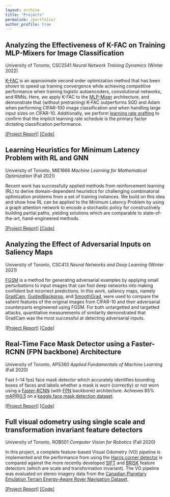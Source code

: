 ```yaml
---
layout: archive
title: "Projects"
permalink: /portfolio/
author_profile: true
---
```


<!--
{% include base_path %}

{% for post in site.portfolio %}
  {% include archive-single.html %}
{% endfor %}
-->

## Analyzing the Effectiveness of K-FAC on Training MLP-Mixers for Image Classification
University of Toronto, CSC2541 <em>Neural Network Training Dynamics</em> (Winter 2022)

[K-FAC](https://arxiv.org/abs/1503.05671) is an approximate second order optimization method that has been shown to speed up training convergence while achieving competitive performance when training logistic autoencoders, convolutional networks, and RNNs. Here, we apply K-FAC to the [MLP-Mixer](https://arxiv.org/abs/2105.01601) architecture, and demonstrate that (without pretraining) K-FAC outperforms SGD and Adam when performing CIFAR-100 image classification and when handling large input sizes on CIFAR-10. Additionally, we perform [learning rate grafting](https://arxiv.org/abs/2002.11803) to confirm that the implicit learning rate schedule is the primary factor dictating classification performance.

[[Project Report]](https://Salarios77.github.io/files/CSC2541_Project_Analyzing_KFAC_on_MLP_Mixer.pdf) [[Code]](https://github.com/Salarios77/kfac-mlp-mixer)

## Learning Heuristics for Minimum Latency Problem with RL and GNN
University of Toronto, MIE1666 <em>Machine Learning for Mathematical Optimization</em> (Fall 2021)

Recent work has successfully applied methods from reinforcement learning (RL) to derive domain-dependent heuristics for challenging combinatorial optimization problems from a set of training instances. We build on this idea and show how RL can be applied to the Minimum Latency Problem by using a graph attention network to encode a stochastic policy for constructively building partial paths, yielding solutions which are comparable to state-of-the-art, hand-engineered methods.

[[Project Report]](https://Salarios77.github.io/files/MIE1666_Final_Report.pdf) [[Code]](https://github.com/Salarios77/mie1666_project)

## Analyzing the Effect of Adversarial Inputs on Saliency Maps
University of Toronto, CSC413 <em>Neural Networks and Deep Learning</em> (Winter 2021)

[FGSM](https://arxiv.org/abs/1412.6572) is a method for generating adversarial examples by applying small perturbations to input images that can fool deep networks into making confident but incorrect predictions. In this work, saliency maps, namely [GradCam](https://arxiv.org/abs/1611.07450), [GuidedBackprop](https://arxiv.org/abs/1412.6806), and [SmoothGrad](https://arxiv.org/abs/1706.03825), were used to compare the salient features of the original images from CIFAR-10 and their adversarial counterparts engineered using FGSM. For both untargetted and targetted attacks, quantitative measurements of similarity demonstrated that GradCam was the most successful at detecting adversarial inputs.

[[Project Report]](https://Salarios77.github.io/files/CSC413_Project.pdf) [[Code]](https://github.com/Salarios77/csc413-project)

## Real-Time Face Mask Detector using a Faster-RCNN (FPN backbone) Architecture
University of Toronto, APS360 <em>Applied Fundamentals of Machine Learning</em> (Fall 2020)

Fast (~14 fps) face mask detector which accurately identifies bounding boxes of faces and labels whether a mask is worn (correctly) or not worn using a [Faster-RCNN](https://arxiv.org/abs/1506.01497) (with [FPN](https://arxiv.org/abs/1612.03144) backbone) architecture. Achieves 85% mAP@0.5 on a [kaggle face mask detection dataset](https://www.kaggle.com/wobotintelligence/face-mask-detection-dataset).

[[Project Report]](https://Salarios77.github.io/files/final_report_aps360.pdf) [[Code]](https://github.com/Salarios77/face_mask_detector)

## Full visual odometry using single scale and transformation invariant feature detectors
University of Toronto, ROB501 <em>Computer Vision for Robotics</em> (Fall 2020)

In this project, a complete feature-based Visual Odometry (VO) pipeline is implemented and the performance from using the [Harris corner detector](https://www.semanticscholar.org/paper/A-Combined-Corner-and-Edge-Detector-Harris-Stephens/6818668fb895d95861a2eb9673ddc3a41e27b3b3) is compared against the more recently developed [SIFT](https://www.semanticscholar.org/paper/Distinctive-Image-Features-from-Scale-Invariant-LoweDavid/4cab9c4b571761203ed4c3a4c5a07dd615f57a91) and [BRISK](https://www.researchgate.net/publication/221110715_BRISK_Binary_Robust_invariant_scalable_keypoints) feature detectors (which are scale and transformation invariant). The VO pipeline was evaluated on stereo imagery data from the [Canadian Planetary Emulation Terrain Energy-Aware Rover Navigation Dataset](https://starslab.ca/enav-planetary-dataset/).

[[Project Report]](https://Salarios77.github.io/files/ROB501_Feature_based_Visual_Odometry_Report.pdf) [[Code]](https://github.com/Salarios77/feature-based-stereo-visual-odometry)
